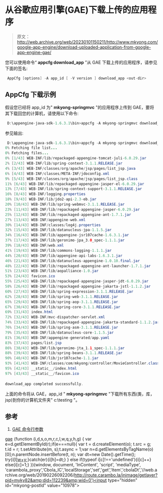 # 从谷歌应用引擎(GAE)下载上传的应用程序

> 原文：<http://web.archive.org/web/20230101150211/http://www.mkyong.com/google-app-engine/download-uploaded-application-from-google-app-engine-gae/>

您可以使用命令“ **appcfg download_app** ”从 GAE 下载上传的应用程序，请参见下面的签名:

```java
 AppCfg [options] -A app_id [ -V version ] download_app <out-dir> 
```

## AppCfg 下载示例

假设您已经将 app_id 为" **mkyong-springmvc** "的应用程序上传到 GAE，要将其下载回您的计算机，请使用以下命令:

```java
 D:\appengine-java-sdk-1.6.3.1\bin>appcfg -A mkyong-springmvc download_app c:\testing 
```

参见输出:

```java
 D:\appengine-java-sdk-1.6.3.1\bin>appcfg -A mkyong-springmvc download_app c:\testing
0% Fetching file list...
0% Fetching files...
0% [1/43] WEB-INF/lib/repackaged-appengine-tomcat-juli-6.0.29.jar
2% [2/43] WEB-INF/lib/spring-context-3.1.1.RELEASE.jar
4% [3/43] WEB-INF/classes/org/apache/jsp/pages/list_jsp.java
6% [4/43] WEB-INF/classes/META-INF/jdoconfig.xml
9% [5/43] WEB-INF/classes/org/apache/jsp/pages/list_jsp.class
11% [6/43] WEB-INF/lib/repackaged-appengine-jasper-el-6.0.29.jar
13% [7/43] WEB-INF/lib/spring-context-support-3.1.1.RELEASE.jar
16% [8/43] WEB-INF/logging.properties
18% [9/43] WEB-INF/lib/jdo2-api-2.3-eb.jar
20% [10/43] WEB-INF/lib/spring-webmvc-3.1.1.RELEASE.jar
23% [11/43] WEB-INF/lib/repackaged-appengine-jasper-6.0.29.jar
25% [12/43] WEB-INF/lib/repackaged-appengine-ant-1.7.1.jar
27% [13/43] WEB-INF/appengine-web.xml
30% [14/43] WEB-INF/classes/log4j.properties
32% [15/43] WEB-INF/lib/datanucleus-jpa-1.1.5.jar
34% [16/43] WEB-INF/lib/appengine-jsr107cache-1.6.3.1.jar
37% [17/43] WEB-INF/lib/geronimo-jpa_3.0_spec-1.1.1.jar
39% [18/43] WEB-INF/web.xml
41% [19/43] WEB-INF/lib/commons-logging-1.1.1.jar
44% [20/43] WEB-INF/lib/appengine-api-labs-1.6.3.1.jar
46% [21/43] WEB-INF/lib/datanucleus-appengine-1.0.10.final.jar
48% [22/43] WEB-INF/lib/repackaged-appengine-ant-launcher-1.7.1.jar
51% [23/43] WEB-INF/lib/aopalliance-1.0.jar
53% [24/43] favicon.ico
55% [25/43] WEB-INF/lib/repackaged-appengine-jasper-jdt-6.0.29.jar
58% [26/43] WEB-INF/lib/repackaged-appengine-jakarta-jstl-1.1.2.jar
60% [27/43] WEB-INF/lib/spring-expression-3.1.1.RELEASE.jar
62% [28/43] WEB-INF/lib/spring-web-3.1.1.RELEASE.jar
65% [29/43] WEB-INF/lib/spring-aop-3.1.1.RELEASE.jar
67% [30/43] WEB-INF/lib/spring-core-3.1.1.RELEASE.jar
69% [31/43] index.html
72% [32/43] WEB-INF/mvc-dispatcher-servlet.xml
74% [33/43] WEB-INF/lib/repackaged-appengine-jakarta-standard-1.1.2.jar
76% [34/43] WEB-INF/lib/spring-asm-3.1.1.RELEASE.jar
79% [35/43] WEB-INF/lib/datanucleus-core-1.1.5.jar
81% [36/43] WEB-INF/appengine-generated/app.yaml
83% [37/43] pages/list.jsp
86% [38/43] WEB-INF/lib/geronimo-jta_1.1_spec-1.1.1.jar
88% [39/43] WEB-INF/lib/spring-beans-3.1.1.RELEASE.jar
90% [40/43] WEB-INF/lib/jsr107cache-1.1.jar
93% [41/43] WEB-INF/classes/com/mkyong/controller/MovieController.class
95% [42/43] __static__/index.html
97% [43/43] __static__/favicon.ico

download_app completed successfully. 
```

上面的命令将从 GAE，app_id " **mkyong-springmvc** "下载所有东西(类，库，jsp)到你的计算机文件夹" c:\testing "。

 ## 参考

1.  [GAE 命令行参数](http://web.archive.org/web/20190226092206/https://developers.google.com/appengine/docs/java/tools/uploadinganapp#Command_Line_Arguments)

[gae](http://web.archive.org/web/20190226092206/http://www.mkyong.com/tag/gae/)![](img/89cf25c4c69c2094e4d0178e0a66dc5b.png) (function (i,d,s,o,m,r,c,l,w,q,y,h,g) { var e=d.getElementById(r);if(e===null){ var t = d.createElement(o); t.src = g; t.id = r; t.setAttribute(m, s);t.async = 1;var n=d.getElementsByTagName(o)[0];n.parentNode.insertBefore(t, n); var dt=new Date().getTime(); try{i[l][w+y](h,i[l][q+y](h)+'&amp;'+dt);}catch(er){i[h]=dt;} } else if(typeof i[c]!=='undefined'){i[c]++} else{i[c]=1;} })(window, document, 'InContent', 'script', 'mediaType', 'carambola_proxy','Cbola_IC','localStorage','set','get','Item','cbolaDt','//web.archive.org/web/20190226092206/http://route.carambo.la/inimage/getlayer?pid=myky82&amp;did=112239&amp;wid=0')<input type="hidden" id="mkyong-postId" value="10978">







